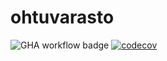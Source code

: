 # ohtuvarasto

![GHA workflow badge](https://github.com/eerojantunen/ohtuvarasto/workflows/CI/badge.svg)
[![codecov](https://codecov.io/github/eerojantunen/ohtuvarasto/graph/badge.svg?token=UKHKAXJTAI)](https://codecov.io/github/eerojantunen/ohtuvarasto)
